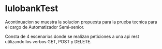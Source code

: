 # lulobankTest



Acontinuacion se muestra la solucion propuesta para la prueba tecnica para el cargo de Automatizador Semi-senior.

Consta de 4 escenarios donde se realizan peticiones a una api rest utilizando los verbos GET, POST y DELETE.
